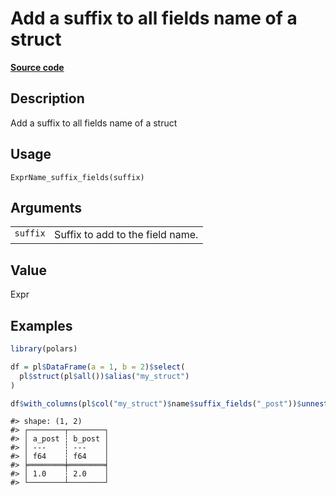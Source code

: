 

# Add a suffix to all fields name of a struct

[**Source code**](https://github.com/pola-rs/r-polars/tree/97c09bc0a6fc3d166744dbddd037b49e8d8fc6c2/R/expr__name.R#L136)

## Description

Add a suffix to all fields name of a struct

## Usage

<pre><code class='language-R'>ExprName_suffix_fields(suffix)
</code></pre>

## Arguments

<table>
<tr>
<td style="white-space: nowrap; font-family: monospace; vertical-align: top">
<code id="ExprName_suffix_fields_:_suffix">suffix</code>
</td>
<td>
Suffix to add to the field name.
</td>
</tr>
</table>

## Value

Expr

## Examples

``` r
library(polars)

df = pl$DataFrame(a = 1, b = 2)$select(
  pl$struct(pl$all())$alias("my_struct")
)

df$with_columns(pl$col("my_struct")$name$suffix_fields("_post"))$unnest()
```

    #> shape: (1, 2)
    #> ┌────────┬────────┐
    #> │ a_post ┆ b_post │
    #> │ ---    ┆ ---    │
    #> │ f64    ┆ f64    │
    #> ╞════════╪════════╡
    #> │ 1.0    ┆ 2.0    │
    #> └────────┴────────┘
